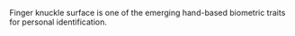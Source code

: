 


Finger knuckle surface is one of the emerging hand-based biometric traits for personal identification.